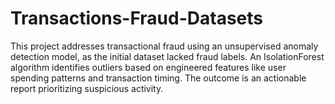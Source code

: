 # Transactions-Fraud-Datasets
This project addresses transactional fraud using an unsupervised anomaly detection model, as the initial dataset lacked fraud labels. An IsolationForest algorithm identifies outliers based on engineered features like user spending patterns and transaction timing. The outcome is an actionable report prioritizing suspicious activity. 
